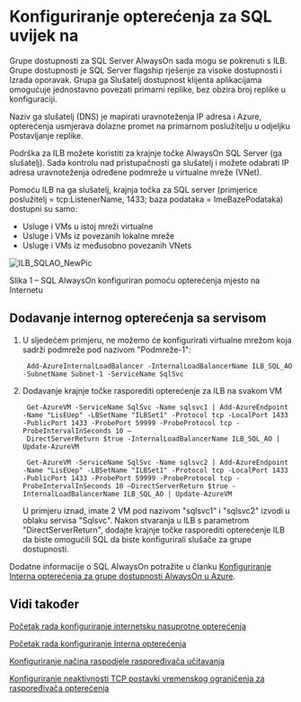 <properties
   pageTitle="Konfiguriranje opterećenja za SQL uvijek na | Microsoft Azure"
   description="Konfiguriranje opterećenja raditi s SQL uvijek i upute za korištenje ljuske powershell za stvaranje opterećenja za implementaciju SQL"
   services="load-balancer"
   documentationCenter="na"
   authors="sdwheeler"
   manager="carmonm"
   editor="tysonn" />
<tags
   ms.service="load-balancer"
   ms.devlang="na"
   ms.topic="article"
   ms.tgt_pltfrm="na"
   ms.workload="infrastructure-services"
   ms.date="10/24/2016"
   ms.author="sewhee" />

# <a name="configure-load-balancer-for-sql-always-on"></a>Konfiguriranje opterećenja za SQL uvijek na

Grupe dostupnosti za SQL Server AlwaysOn sada mogu se pokrenuti s ILB. Grupe dostupnosti je SQL Server flagship rješenje za visoke dostupnosti i Izrada oporavak. Grupa ga Slušatelj dostupnost klijenta aplikacijama omogućuje jednostavno povezati primarni replike, bez obzira broj replike u konfiguraciji.

Naziv ga slušatelj (DNS) je mapirati uravnoteženja IP adresa i Azure, opterećenja usmjerava dolazne promet na primarnom poslužitelju u odjeljku Postavljanje replike.

Podrška za ILB možete koristiti za krajnje točke AlwaysOn SQL Server (ga slušatelj). Sada kontrolu nad pristupačnosti ga slušatelj i možete odabrati IP adresa uravnoteženja određene podmreže u virtualne mreže (VNet).

Pomoću ILB na ga slušatelj, krajnja točka za SQL server (primjerice poslužitelj = tcp:ListenerName, 1433; baza podataka = ImeBazePodataka) dostupni su samo:

- Usluge i VMs u istoj mreži virtualne
- Usluge i VMs iz povezanih lokalne mreže
- Usluge i VMs iz međusobno povezanih VNets

![ILB_SQLAO_NewPic](./media/load-balancer-configure-sqlao/sqlao1.png)

Slika 1 – SQL AlwaysOn konfiguriran pomoću opterećenja mjesto na Internetu

## <a name="add-internal-load-balancer-to-the-service"></a>Dodavanje internog opterećenja sa servisom

1. U sljedećem primjeru, ne možemo će konfigurirati virtualne mrežom koja sadrži podmreže pod nazivom "Podmreže-1":

        Add-AzureInternalLoadBalancer -InternalLoadBalancerName ILB_SQL_AO -SubnetName Subnet-1 -ServiceName SqlSvc

2. Dodavanje krajnje točke rasporediti opterećenje za ILB na svakom VM

        Get-AzureVM -ServiceName SqlSvc -Name sqlsvc1 | Add-AzureEndpoint -Name "LisEUep" -LBSetName "ILBSet1" -Protocol tcp -LocalPort 1433 -PublicPort 1433 -ProbePort 59999 -ProbeProtocol tcp -ProbeIntervalInSeconds 10 –
        DirectServerReturn $true -InternalLoadBalancerName ILB_SQL_AO | Update-AzureVM

        Get-AzureVM -ServiceName SqlSvc -Name sqlsvc2 | Add-AzureEndpoint -Name "LisEUep" -LBSetName "ILBSet1" -Protocol tcp -LocalPort 1433 -PublicPort 1433 -ProbePort 59999 -ProbeProtocol tcp -ProbeIntervalInSeconds 10 –DirectServerReturn $true -InternalLoadBalancerName ILB_SQL_AO | Update-AzureVM

    U primjeru iznad, imate 2 VM pod nazivom "sqlsvc1" i "sqlsvc2" izvodi u oblaku servisa "Sqlsvc". Nakon stvaranja u ILB s parametrom "DirectServerReturn", dodajte krajnje točke rasporediti opterećenje ILB da biste omogućili SQL da biste konfigurirali slušače za grupe dostupnosti.

Dodatne informacije o SQL AlwaysOn potražite u članku [Konfiguriranje Interna opterećenja za grupe dostupnosti AlwaysOn u Azure](../virtual-machines/virtual-machines-windows-portal-sql-alwayson-int-listener.md).

## <a name="see-also"></a>Vidi također

[Početak rada konfiguriranje internetsku nasuprotne opterećenja](load-balancer-get-started-internet-arm-ps.md)

[Početak rada konfiguriranje Interna opterećenja](load-balancer-get-started-ilb-arm-ps.md)

[Konfiguriranje načina raspodjele raspoređivača učitavanja](load-balancer-distribution-mode.md)

[Konfiguriranje neaktivnosti TCP postavki vremenskog ograničenja za raspoređivača opterećenja](load-balancer-tcp-idle-timeout.md)
